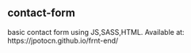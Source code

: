 <h2> contact-form </h2>

<p> basic contact form using JS,SASS,HTML. Available at: https://jpotocn.github.io/frnt-end/ </p>

